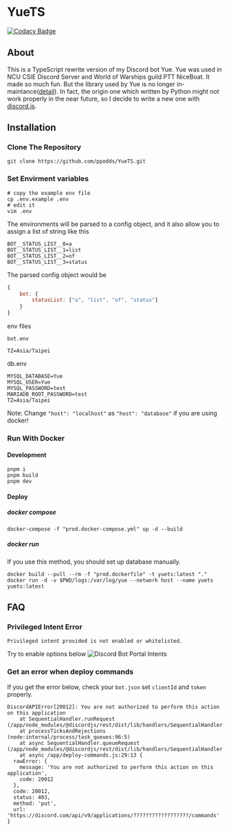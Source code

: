 # YueTS

[![Codacy Badge](https://app.codacy.com/project/badge/Grade/7a9c92a6262142ea9711888e2e016d57)](https://www.codacy.com/gh/ppodds/YueTS/dashboard?utm_source=github.com&utm_medium=referral&utm_content=ppodds/YueTS&utm_campaign=Badge_Grade)

## About

This is a TypeScript rewrite version of my Discord bot Yue. Yue was used in NCU CSIE Discord Server and World of Warships guild PTT NiceBoat. It made so much fun. But the library used by Yue is no longer in-maintance([detail](https://gist.github.com/Rapptz/4a2f62751b9600a31a0d3c78100287f1)). In fact, the origin one which written by Python might not work properly in the near future, so I decide to write a new one with [discord.js](https://github.com/discordjs/discord.js/).

## Installation

### Clone The Repository

```shell
git clone https://github.com/ppodds/YueTS.git
```

### Set Envirment variables

```shell
# copy the example env file
cp .env.example .env
# edit it
vim .env
```

The environments will be parsed to a config object, and it also allow you to assign a list of string like this

```
BOT__STATUS_LIST__0=a
BOT__STATUS_LIST__1=list
BOT__STATUS_LIST__2=of
BOT__STATUS_LIST__3=status
```

The parsed config object would be

```js
{
    bot: {
        statusList: ["a", "list", "of", "status"]
    }
}
```

env files

`bot.env`

```
TZ=Asia/Taipei
```

db.env

```
MYSQL_DATABASE=Yue
MYSQL_USER=Yue
MYSQL_PASSWORD=test
MARIADB_ROOT_PASSWORD=test
TZ=Asia/Taipei
```

Note:
Change `"host": "localhost"` as `"host": "database"` if you are using docker!

### Run With Docker

#### Development

```shell
pnpm i
pnpm build
pnpm dev
```

#### Deploy

##### docker compose

```shell
docker-compose -f "prod.docker-compose.yml" up -d --build
```

##### docker run

If you use this method, you should set up database manually.

```
docker build --pull --rm -f "prod.dockerfile" -t yuets:latest "."
docker run -d -v $PWD/logs:/var/log/yue --network host --name yuets yuets:latest
```

## FAQ

### Privileged Intent Error

```
Privileged intent provided is not enabled or whitelisted.
```

Try to enable options below
![Discord Bot Portal Intents](docs/intent.png)

### Get an error when deploy commands

If you get the error below, check your `bot.json` set `clientId` and `token` properly.

```
DiscordAPIError[20012]: You are not authorized to perform this action on this application
    at SequentialHandler.runRequest (/app/node_modules/@discordjs/rest/dist/lib/handlers/SequentialHandler.js:198:23)
    at processTicksAndRejections (node:internal/process/task_queues:96:5)
    at async SequentialHandler.queueRequest (/app/node_modules/@discordjs/rest/dist/lib/handlers/SequentialHandler.js:99:20)
    at async /app/deploy-commands.js:29:13 {
  rawError: {
    message: 'You are not authorized to perform this action on this application',
    code: 20012
  },
  code: 20012,
  status: 403,
  method: 'put',
  url: 'https://discord.com/api/v9/applications/??????????????????/commands'
}
```

